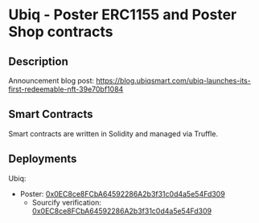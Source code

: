 # Ubiq - Poster ERC1155 and Poster Shop contracts

## Description

Announcement blog post: https://blog.ubiqsmart.com/ubiq-launches-its-first-redeemable-nft-39e70bf1084

## Smart Contracts

Smart contracts are written in Solidity and managed via Truffle.

## Deployments

Ubiq:
* Poster: [0x0EC8ce8FCbA64592286A2b3f31c0d4a5e54Fd309](https://ubiqscan.io/address/0x0ec8ce8fcba64592286a2b3f31c0d4a5e54fd309)
  * Sourcify verification: [0x0EC8ce8FCbA64592286A2b3f31c0d4a5e54Fd309](https://repo.sourcify.dev/contracts/full_match/8/0x0ec8ce8fcba64592286a2b3f31c0d4a5e54fd309/)

